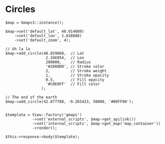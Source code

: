 # Circles
	
	$map = Gmaps3::instance();
		
	$map->set('default_lat', 48.014689)
		->set('default_lon', 1.828888)
		->set('default_zoom', 4);				
			
	// Uh la la
	$map->add_circle(48.859068,	 // Lat 
					  2.346954,	 // Lon
					  200000, 	 // Radius
					  '#2080D0', // Stroke color
					  2, 		 // Stroke weight
					  1, 		 // Stroke opacity
					  0.5, 		 // Fill opacity
					  '#C0E0FF'  // Fill color
					);	 
	
	// The end of the earth
	$map->add_circle(42.877788, -9.265423, 50000, '#00FF00');
	
	
	$template = View::factory('gmaps')
				->set('external_scripts', $map->get_apilink())
				->set('internal_scripts', $map->get_map('map_container'))
				->render();	
							
	$this->response->body($template);
			
